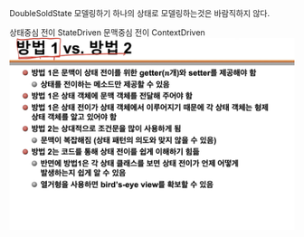 DoubleSoldState 모델링하기
하나의 상태로 모델링하는것은 바람직하지 않다.

상태중심 전이 StateDriven
문맥중심 전이 ContextDriven
![](img/23-12-06-13-28-39.png)